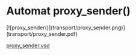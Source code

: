 # Automat proxy_sender()


<div class=automatpng markdown="1">
[![proxy_sender()](transport/proxy_sender.png)](transport/proxy_sender.pdf)
</div>

[proxy_sender.vsd](transport/proxy_sender.vsd)

